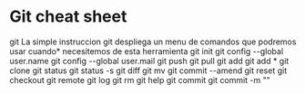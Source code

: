 # Git cheat sheet

git
La simple instruccion git despliega un menu de comandos que podremos usar cuando*
necesitemos de esta herramienta
git init
git config --global user.name
git config --global user.mail
git push
git pull
git add
git add *
git clone
git status
git status -s
git diff
git mv
git commit --amend
git reset
git checkout
git remote
git log
git rm
git help
git commit
git commit -m ""

